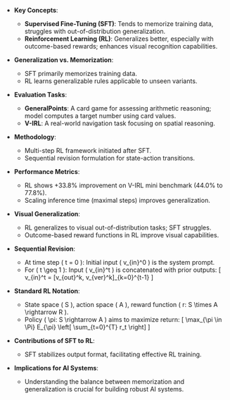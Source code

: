 - **Key Concepts**:
  - **Supervised Fine-Tuning (SFT)**: Tends to memorize training data, struggles with out-of-distribution generalization.
  - **Reinforcement Learning (RL)**: Generalizes better, especially with outcome-based rewards; enhances visual recognition capabilities.

- **Generalization vs. Memorization**:
  - SFT primarily memorizes training data.
  - RL learns generalizable rules applicable to unseen variants.

- **Evaluation Tasks**:
  - **GeneralPoints**: A card game for assessing arithmetic reasoning; model computes a target number using card values.
  - **V-IRL**: A real-world navigation task focusing on spatial reasoning.

- **Methodology**:
  - Multi-step RL framework initiated after SFT.
  - Sequential revision formulation for state-action transitions.

- **Performance Metrics**:
  - RL shows +33.8% improvement on V-IRL mini benchmark (44.0% to 77.8%).
  - Scaling inference time (maximal steps) improves generalization.

- **Visual Generalization**:
  - RL generalizes to visual out-of-distribution tasks; SFT struggles.
  - Outcome-based reward functions in RL improve visual capabilities.

- **Sequential Revision**:
  - At time step \( t = 0 \): Initial input \( v_{in}^0 \) is the system prompt.
  - For \( t \geq 1 \): Input \( v_{in}^t \) is concatenated with prior outputs:
    \[
    v_{in}^t = [v_{out}^k, v_{ver}^k]_{k=0}^{t-1}
    \]

- **Standard RL Notation**:
  - State space \( S \), action space \( A \), reward function \( r: S \times A \rightarrow R \).
  - Policy \( \pi: S \rightarrow A \) aims to maximize return:
    \[
    \max_{\pi \in \Pi} E_{\pi} \left[ \sum_{t=0}^{T} r_t \right]
    \]

- **Contributions of SFT to RL**:
  - SFT stabilizes output format, facilitating effective RL training.

- **Implications for AI Systems**:
  - Understanding the balance between memorization and generalization is crucial for building robust AI systems.